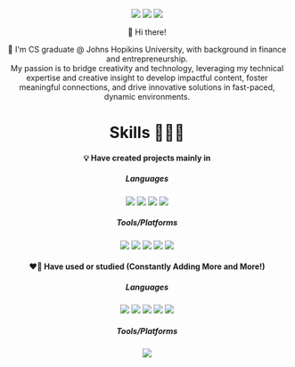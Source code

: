 <div align="center">
  


 <a href="yshin31@alumni.jh.edu" target="_blank"><img src="https://img.shields.io/badge/yshin31@jhu.edu-0078D4?style=flat-square&logo=MicrosoftOutlook&logoColor=white"/></a>
 <a href="https://www.linkedin.com/in/ye1esther/" target="_blank"><img src="https://img.shields.io/badge/LinkedIn-0A66C2?style=flat-square&logo=LinkedIn&logoColor=white"/></a>
 <a href="https://www.instagram.com/ye1_esther/" target="_blank"><img src="https://img.shields.io/badge/ye1__esther-E4405F?style=flat-square&logo=Instagram&logoColor=white"/></a> 


👋 Hi there!

:rocket: I'm CS graduate @ Johns Hopikins University, with background in finance and entrepreneurship.  
My passion is to bridge creativity and technology, leveraging my technical expertise and creative insight to develop impactful content, foster meaningful connections, and drive innovative solutions in fast-paced, dynamic environments.


# Skills 👩🏻‍💻

####  :bulb: Have created projects mainly in
##### Languages
<img src="https://img.shields.io/badge/Java-007396?style=flat-square&amp;logo=Java&amp;logoColor=white" style="max-width: 100%;"> <img src="https://img.shields.io/badge/MySQL-4479A1?style=flat&amp;logo=MySQL&amp;logoColor=white" style="max-width: 100%;"> <img src="https://img.shields.io/badge/C-A8B9CC?style=flat-square&amp;logo=C&amp;logoColor=white" style="max-width: 100%;"> <img src="https://img.shields.io/badge/C++-00599C?style=flat-square&amp;logo=C%2B%2B&amp;logoColor=white" style="max-width: 100%;">
##### Tools/Platforms
<img src="https://img.shields.io/badge/GitHub-181717?style=flat-square&amp;logo=GitHub&amp;logoColor=white" style="max-width: 100%;"> <img src="https://img.shields.io/badge/Visual Studio Code-181717?style=flat-square&amp;logo=VisualStudioCode&amp;logoColor=white" style="max-width: 100%;"> 
<img src="https://img.shields.io/badge/IntelliJ IDEA-000000?style=flat-square&amp;logo=IntelliJIDEA&amp;logoColor=white" style="max-width: 100%;"> <img src="https://img.shields.io/badge/Miro-050038?style=flat-square&amp;logo=Miro&amp;logoColor=white" style="max-width: 100%;"> <img src="https://img.shields.io/badge/ClickUp-7B68EE?style=flat-square&amp;logo=ClickUp&amp;logoColor=white" style="max-width: 100%;">


#### :heart_on_fire: Have used or studied (Constantly Adding More and More!)
##### Languages
<img src="https://img.shields.io/badge/HTML-E34F26?style=flat-square&amp;logo=HTML5&amp;logoColor=white" style="max-width: 100%;"> <img src="https://img.shields.io/badge/PHP-777BB4?style=flat-square&amp;logo=PHP&amp;logoColor=white" style="max-width: 100%;"> <img src="https://img.shields.io/badge/Python-3776AB?style=flat-square&amp;logo=Python&amp;logoColor=white" style="max-width: 100%;"> <img src="https://img.shields.io/badge/JavaScript-F7DF1E?style=flat-square&amp;logo=JavaScript&amp;logoColor=white" style="max-width: 100%;"> <img src="https://img.shields.io/badge/R-276DC3?style=flat-square&amp;logo=R&amp;logoColor=white" style="max-width: 100%;">
##### Tools/Platforms
<img src="https://img.shields.io/badge/Docker-2496ED?style=flat-square&amp;logo=Docker&amp;logoColor=white" style="max-width: 100%;"> 

 </div>
